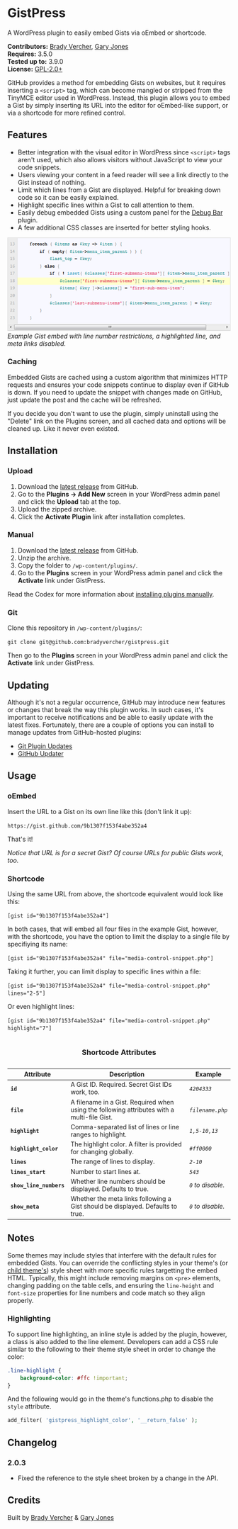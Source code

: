# GistPress #

A WordPress plugin to easily embed Gists via oEmbed or shortcode.

__Contributors:__ [Brady Vercher](https://github.com/bradyvercher), [Gary Jones](https://github.com/GaryJones)  
__Requires:__ 3.5.0  
__Tested up to:__ 3.9.0  
__License:__ [GPL-2.0+](http://www.gnu.org/licenses/gpl-2.0.html)

GitHub provides a method for embedding Gists on websites, but it requires inserting a `<script>` tag, which can become mangled or stripped from the TinyMCE editor used in WordPress. Instead, this plugin allows you to embed a Gist by simply inserting its URL into the editor for oEmbed-like support, or via a shortcode for more refined control.

## Features ##

* Better integration with the visual editor in WordPress since `<script>` tags aren't used, which also allows visitors without JavaScript to view your code snippets.
* Users viewing your content in a feed reader will see a link directly to the Gist instead of nothing.
* Limit which lines from a Gist are displayed. Helpful for breaking down code so it can be easily explained.
* Highlight specific lines within a Gist to call attention to them.
* Easily debug embedded Gists using a custom panel for the [Debug Bar](http://wordpress.org/extend/plugins/debug-bar/) plugin.
* A few additional CSS classes are inserted for better styling hooks.

![Embedded Gist Screenshot](screenshot-1.png)  
_Example Gist embed with line number restrictions, a highlighted line, and meta links disabled._

### Caching ###

Embedded Gists are cached using a custom algorithm that minimizes HTTP requests and ensures your code snippets continue to display even if GitHub is down. If you need to update the snippet with changes made on GitHub, just update the post and the cache will be refreshed.

If you decide you don't want to use the plugin, simply uninstall using the "Delete" link on the Plugins screen, and all cached data and options will be cleaned up. Like it never even existed.

## Installation ##

### Upload ###

1. Download the [latest release](https://github.com/bradyvercher/gistpress/archive/master.zip) from GitHub.
2. Go to the __Plugins &rarr; Add New__ screen in your WordPress admin panel and click the __Upload__ tab at the top.
3. Upload the zipped archive.
4. Click the __Activate Plugin__ link after installation completes.

### Manual ###

1. Download the [latest release](https://github.com/bradyvercher/gistpress/archive/master.zip) from GitHub.
2. Unzip the archive.
3. Copy the folder to `/wp-content/plugins/`.
4. Go to the __Plugins__ screen in your WordPress admin panel and click the __Activate__ link under GistPress.

Read the Codex for more information about [installing plugins manually](http://codex.wordpress.org/Managing_Plugins#Manual_Plugin_Installation).

### Git ###

Clone this repository in `/wp-content/plugins/`:

`git clone git@github.com:bradyvercher/gistpress.git`

Then go to the __Plugins__ screen in your WordPress admin panel and click the __Activate__ link under GistPress.

## Updating ##

Although it's not a regular occurrence, GitHub may introduce new features or changes that break the way this plugin works. In such cases, it's important to receive notifications and be able to easily update with the latest fixes. Fortunately, there are a couple of options you can install to manage updates from GitHub-hosted plugins:

* [Git Plugin Updates](https://github.com/brainstormmedia/git-plugin-updates)
* [GitHub Updater](https://github.com/afragen/github-updater)

## Usage ##

### oEmbed ###

Insert the URL to a Gist on its own line like this (don't link it up):

`https://gist.github.com/9b1307f153f4abe352a4`

That's it!

_Notice that URL is for a secret Gist? Of course URLs for public Gists work, too._

### Shortcode ###

Using the same URL from above, the shortcode equivalent would look like this:

`[gist id="9b1307f153f4abe352a4"]`

In both cases, that will embed all four files in the example Gist, however, with the shortcode, you have the option to limit the display to a single file by specifiying its name:

`[gist id="9b1307f153f4abe352a4" file="media-control-snippet.php"]`

Taking it further, you can limit display to specific lines within a file:

`[gist id="9b1307f153f4abe352a4" file="media-control-snippet.php" lines="2-5"]`

Or even highlight lines:

`[gist id="9b1307f153f4abe352a4" file="media-control-snippet.php" highlight="7"]`

<table><caption><h3>Shortcode Attributes</strong></h3>
  <thead>
    <tr>
      <th>Attribute</th>
    <th>Description</th>
      <th>Example</th>
    </tr>
  </thead>
  <tbody>
    <tr>
      <td><strong><code>id</code></strong></td>
      <td>A Gist ID. Required. Secret Gist IDs work, too.</td>
	  <td><em><code>4204333</code></td>
    </tr>
    <tr>
      <td><strong><code>file</code></strong></td>
      <td>A filename in a Gist. Required when using the following attributes with a multi-file Gist.</td>
      <td><em><code>filename.php</code></em></td>
    </tr>
	<tr>
		<td><strong><code>highlight</code></strong></td>
		<td>Comma-separated list of lines or line ranges to highlight.</td>
		<td><em><code>1,5-10,13</code></td>
	</tr>
	<tr>
	  <td><strong><code>highlight_color</code></strong></td>
	  <td>The highlight color. A filter is provided for changing globally.</td>
	  <td><em><code>#ff0000</code></em></td>
	</tr>
    <tr>
      <td><strong><code>lines</code></strong></td>
      <td>The range of lines to display.</td>
	  <td><em><code>2-10</code></em></td>
    </tr>
	<tr>
	  <td><strong><code>lines_start</code></strong></td>
	  <td>Number to start lines at.</td>
	  <td><em><code>543</code></em></td>
	</tr>
	<tr>
      <td><strong><code>show_line_numbers</code></strong></td>
      <td>Whether line numbers should be displayed. Defaults to true.</td>
	  <td><em><code>0</code> to disable.</em></td>
    </tr>
	<tr>
      <td><strong><code>show_meta</code></strong></td>
      <td>Whether the meta links following a Gist should be displayed. Defaults to true.</td>
	  <td><em><code>0</code> to disable.</em></td>
    </tr>
  </tbody>
</table>

## Notes ##

Some themes may include styles that interfere with the default rules for embedded Gists. You can override the conflicting styles in your theme's (or [child theme's](http://codex.wordpress.org/Child_Themes)) style sheet with more specific rules targetting the embed HTML. Typically, this might include removing margins on `<pre>` elements, changing padding on the table cells, and ensuring the `line-height` and `font-size` properties for line numbers and code match so they align properly.

### Highlighting ###

To support line highlighting, an inline style is added by the plugin, however, a class is also added to the line element. Developers can add a CSS rule similar to the following to their theme style sheet in order to change the color:

```css
.line-highlight {
    background-color: #ffc !important;
}
```

And the following would go in the theme's functions.php to disable the `style` attribute.

```php
add_filter( 'gistpress_highlight_color', '__return_false' );
```

## Changelog

### 2.0.3

* Fixed the reference to the style sheet broken by a change in the API.

## Credits ##

Built by [Brady Vercher](https://twitter.com/bradyvercher) & [Gary Jones](https://twitter.com/GaryJ)
